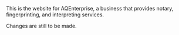 This is the website for AQEnterprise, a business that provides notary, fingerprinting, and interpreting services.

Changes are still to be made.
